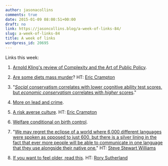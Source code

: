 ```yaml
---
author: jasonacollins
comments: true
date: 2015-01-09 08:00:51+00:00
draft: no
link: https://jasoncollins.blog/a-week-of-links-84/
slug: a-week-of-links-84
title: A week of links
wordpress_id: 20695
---
```


Links this week:






	
  1. [Arnold Kling's review of Complexity and the Art of Public Policy](http://www.econlib.org/library/Columns/y2015/Klingcomplicated.html).

	
  2. [Are some diets mass murder](https://doi.org/10.1136/bmj.g7654)? HT: [Eric Crampton](https://twitter.com/EricCrampton)

	
  3. "[_Social_ conservatism correlates with lower cognitive ability test scores, but _economic conservatism_ correlates with _higher_ scores](http://econlog.econlib.org/archives/2015/01/intelligence_ma_1.html)."

	
  4. [More on lead and crime](http://www.motherjones.com/kevin-drum/2015/01/lead-and-crime-some-new-evidence-century-ago).

	
  5. [A risk averse culture](http://www.economist.com/blogs/democracyinamerica/2015/01/risk-and-litigation?fsrc=scn/tw_ec/home_of_the_unbrave). HT: [Eric Crampton](https://twitter.com/EricCrampton)

	
  6. [Welfare conditional on birth control](http://clubtroppo.com.au/2015/01/02/contraception-and-the-underclass-debate-from-keith-joseph-to-gary-johns/).

	
  7. "[We may regret the eclipse of a world where 6,000 different languages were spoken as opposed to just 600, but there is a silver lining in the fact that ever more people will be able to communicate in one language that they use alongside their native one.](http://www.wsj.com/articles/what-the-world-will-speak-in-2115-1420234648)" HT: [Steve Stewart Williams](https://twitter.com/SteveStuWill)

	
  8. [If you want to feel older, read this](http://www.spectator.co.uk/features/9403442/bob-dylan-and-the-illusion-of-modern-times/). HT: [Rory Sutherland](https://twitter.com/rorysutherland)


